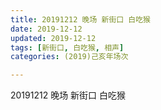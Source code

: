 ```yaml
---
title: 20191212 晚场 新街口 白吃猴
date: 2019-12-12
updated: 2019-12-12
tags: [新街口, 白吃猴, 相声]
categories: (2019)己亥年场次

---
```


20191212 晚场 新街口 白吃猴